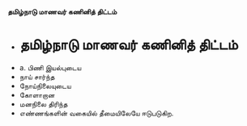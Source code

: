**தமிழ்நாடு மாணவர் கணினித் திட்டம்**
- # தமிழ்நாடு மாணவர் கணினித் திட்டம்
- a. பிணி இயல்புடைய
- நாய் சார்ந்த
-  நோய்நிலையுடைய
- கோளாறான
- மனநிலை திரிந்த
- எண்ணங்களின் வகையில் தீமையிலேயே ஈடுபடுகிற.

